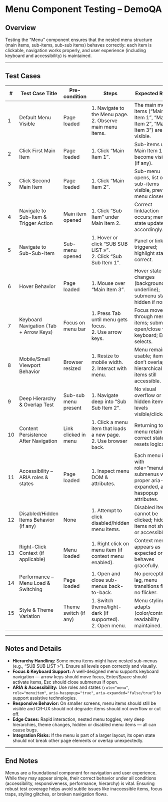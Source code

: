 # Menu Component Testing – DemoQA

## Overview  
Testing the “Menu” component ensures that the nested menu structure (main items, sub-items, sub-sub items) behaves correctly: each item is clickable, navigation works properly, and user experience (including keyboard and accessibility) is maintained.

---

## Test Cases

| #  | Test Case Title                           | Pre-condition           | Steps                                                       | Expected Result |
|----|------------------------------------------|--------------------------|--------------------------------------------------------------|------------------|
| 1  | Default Menu Visible                     | Page loaded              | 1. Navigate to the Menu page. <br>2. Observe main menu items. | The main menu items (“Main Item 1”, “Main Item 2”, “Main Item 3”) are visible. |
| 2  | Click First Main Item                     | Page loaded              | 1. Click “Main Item 1”.                                       | Sub-items under Main Item 1 become visible (if any). |
| 3  | Click Second Main Item                    | Page loaded              | 1. Click “Main Item 2”.                                       | Sub-menu opens, list of sub-items visible, previous menu closes. |
| 4  | Navigate to Sub-Item & Trigger Action     | Main item opened         | 1. Click “Sub Item” under Main Item 2.                         | Correct link/action occurs; menu state updates accordingly. |
| 5  | Navigate to Sub-Sub-Item                  | Sub-menu opened          | 1. Hover or click “SUB SUB LIST »”. <br>2. Click “Sub Sub Item 1”. | Panel or link triggered; highlight state correct. |
| 6  | Hover Behavior                            | Page loaded              | 1. Mouse over “Main Item 3”.                                  | Hover state changes (background or underline); submenu stays hidden if none. |
| 7  | Keyboard Navigation (Tab + Arrow Keys)    | Focus on menu bar        | 1. Press Tab until menu gets focus.<br>2. Use arrow keys.      | Focus moves through menu items; submenus open/close via keyboard; Enter selects. |
| 8  | Mobile/Small Viewport Behavior            | Browser resized          | 1. Resize to mobile width.<br>2. Interact with menu.           | Menu remains usable; items don’t overlap; hierarchical items still accessible. |
| 9  | Deep Hierarchy & Overlap Test             | Sub-sub menu present     | 1. Navigate deep into “Sub Sub Item 2”.                       | No visual overflow or hidden items; all levels visible/clickable. |
| 10 | Content Persistence After Navigation       | Link clicked in menu     | 1. Click a menu item that loads a new page. <br>2. Use browser back. | Returning to menu retains correct state or resets logically. |
| 11 | Accessibility – ARIA roles & states        | Page loaded              | 1. Inspect menu DOM & attributes.                             | Each menu item with role=“menuitem”, submenus with proper aria-expanded, aria-haspopup attributes. |
| 12 | Disabled/Hidden Items Behavior (if any)    | None                     | 1. Attempt to click disabled/hidden menu items.               | Disabled items cannot be clicked; hidden items not shown or accessible. |
| 13 | Right-Click Context (if applicable)       | Menu loaded              | 1. Right click on menu item (if context menu enabled).         | Context menu appears as expected or behaves gracefully. |
| 14 | Performance – Menu Load & Switching        | Page loaded              | 1. Open and close sub-menus back-to-back.                      | No perceptible lag, menu transitions fluid, no flicker. |
| 15 | Style & Theme Variation                    | Theme switch (if any)    | 1. Switch theme/light-dark (if supported). <br>2. Open menu.   | Menu styling adapts (color/contrast); readability maintained. |

---

## Notes and Details  
- **Hierarchy Handling:** Some menu items might have nested sub-menus (e.g., “SUB SUB LIST »”). Ensure all levels open correctly and visually.  
- **Focus & Keyboard Support:** A well-designed menu supports keyboard navigation — arrow keys should move focus, Enter/Space should activate items, Esc should close submenus if open.  
- **ARIA & Accessibility:** Use roles and states (`role="menu"`, `role="menuitem"`, `aria-haspopup="true"`, `aria-expanded="false/true"`) to support assistive technologies.  
- **Responsive Behavior:** On smaller screens, menu items should still be visible and CR-UX should not degrade: items should not overflow or cut off.  
- **Edge Cases:** Rapid interaction, nested menu toggles, very deep hierarchies, theme changes, hidden or disabled menu items — all can cause bugs.  
- **Integration Risks:** If the menu is part of a larger layout, its open state should not break other page elements or overlap unexpectedly.

---

## End Notes  
Menus are a foundational component for navigation and user experience. While they may appear simple, their correct behavior under all conditions (accessibility, responsiveness, performance, hierarchy) is vital. Ensuring robust test coverage helps avoid subtle issues like inaccessible items, focus traps, styling glitches, or broken navigation flows.

